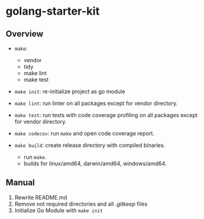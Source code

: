 # golang-starter-kit

## Overview

- `make`:
  - vendor
  - tidy
  - make lint
  - make test

- `make init`: re-initialize project as go module
- `make lint`: run linter on all packages except for vendor directory.
- `make test`: run tests with code coverage profiling on all packages except for vendor directory.
- `make codecov`: run `make` and open code coverage report.
- `make build`: create release directory with compiled binaries.
  - run `make`.
  - builds for linux/amd64, darwin/amd64, windows/amd64.

## Manual

1. Rewrite README.md
2. Remove not required directories and all *.gitkeep* files
3. Initialize Go Module with `make init`
